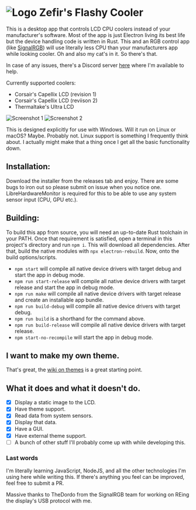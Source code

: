 # ![Logo](https://raw.githubusercontent.com/brunostjohn/zefirs-flashy-cooler/main/assets/images/favicon-32x32.png) Zefir's Flashy Cooler

This is a desktop app that controls LCD CPU coolers instead of your manufacturer's software. Most of the app is just Electron living its best life but the device handling code is written in Rust. This and an RGB control app (like [SignalRGB](https://signalrgb.com/)) will use literally less CPU than your manufacturers app while looking cooler. Oh and also my cat's in it. So there's that.

In case of any issues, there's a Discord server [here](https://discord.gg/KXmnwA6zWK) where I'm available to help.

Currently supported coolers:
- Corsair's Capellix LCD (revision 1)
- Corsair's Capellix LCD (reviison 2)
- Thermaltake's Ultra LCD

![Screenshot 1](https://raw.githubusercontent.com/brunostjohn/zefirs-flashy-cooler/main/assets/images/screenshot.png)
![Screenshot 2](https://raw.githubusercontent.com/brunostjohn/zefirs-flashy-cooler/main/assets/images/screenshot2.png)

This is designed explicitly for use with Windows.
Will it run on Linux or macOS? Maybe. Probably not. Linux support is something I frequently think about. I actually might make that a thing once I get all the basic functionality down.

## Installation:

Download the installer from the releases tab and enjoy. There are some bugs to iron out so please submit on issue when you notice one. LibreHardwareMonitor is required for this to be able to use any system sensor input (CPU, GPU etc.).

## Building:

To build this app from source, you will need an up-to-date Rust toolchain in your PATH. Once that requirement is satisfied, open a terminal in this project's directory and run `npm i`. This will download all dependencies. After that, build the native modules with `npx electron-rebuild`. Now, onto the build options/scripts.

- `npm start` will compile all native device drivers with target debug and start the app in debug mode.
- `npm run start-release` will compile all native device drivers with target release and start the app in debug mode.
- `npm run make` will compile all native device drivers with target release and create an installable app bundle.
- `npm run build-debug` will compile all native device drivers with target debug.
- `npm run build` is a shorthand for the command above.
- `npm run build-release` will compile all native device drivers with target release.
- `npm start-no-recompile` will start the app in debug mode.

## I want to make my own theme.

That's great, the [wiki on themes](https://github.com/brunostjohn/zefirs-flashy-cooler/wiki/Themes) is a great starting point.

## What it does and what it doesn't do.

- [x] Display a static image to the LCD.
- [x] Have theme support.
- [x] Read data from system sensors.
- [x] Display that data.
- [x] Have a GUI.
- [x] Have external theme support.
- [ ] A bunch of other stuff I'll probably come up with while developing this.

### Last words

I'm literally learning JavaScript, NodeJS, and all the other technologies I'm using here while writing this. If there's anything you feel can be improved, feel free to submit a PR.

Massive thanks to TheDordo from the SignalRGB team for working on REing the display's USB protocol with me.
